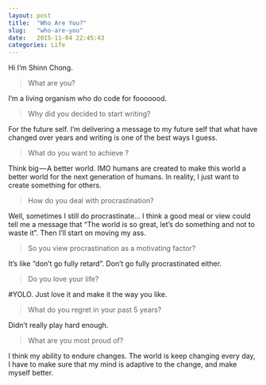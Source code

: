 ```yaml
---
layout: post
title:  "Who Are You?"
slug:   "who-are-you"
date:   2015-11-04 22:45:43
categories: Life
---
```


Hi I’m Shinn Chong.

> What are you?

I’m a living organism who do code for fooooood.

> Why did you decided to start writing?

For the future self. I’m delivering a message to my future self that what have changed over years and writing is one of the best ways I guess.

> What do you want to achieve ?

Think big — A better world. IMO humans are created to make this world a better world for the next generation of humans. In reality, I just want to create something for others.

> How do you deal with procrastination?

Well, sometimes I still do procrastinate… I think a good meal or view could tell me a message that “The world is so great, let’s do something and not to waste it”. Then I’ll start on moving my ass.

> So you view procrastination as a motivating factor?

It’s like “don’t go fully retard”. Don’t go fully procrastinated either.

> Do you love your life?

\#YOLO. Just love it and make it the way you like.

> What do you regret in your past 5 years?

Didn’t really play hard enough.

> What are you most proud of?

I think my ability to endure changes. The world is keep changing every day, I have to make sure that my mind is adaptive to the change, and make myself better.
